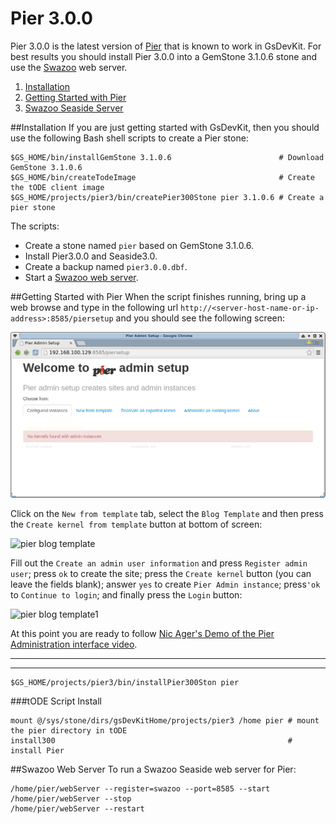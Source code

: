 # Pier 3.0.0

Pier 3.0.0 is the latest version of [Pier][1] that is known to work in GsDevKit.
For best results you should install Pier 3.0.0 into a GemStone 3.1.0.6 stone and use the [Swazoo][2] web server.

1. [Installation](#installation)
3. [Getting Started with Pier](#getting-started-with-pier)
2. [Swazoo Seaside Server](#swazoo-seaside-server)


##Installation
If you are just getting started with GsDevKit, then you should use the following Bash shell scripts to create a Pier stone:


```
$GS_HOME/bin/installGemStone 3.1.0.6                        # Download GemStone 3.1.0.6
$GS_HOME/bin/createTodeImage                                # Create the tODE client image
$GS_HOME/projects/pier3/bin/createPier300Stone pier 3.1.0.6 # Create a pier stone
```

The scripts:
- Create a stone named `pier` based on GemStone 3.1.0.6.
- Install Pier3.0.0 and Seaside3.0.
- Create a backup named `pier3.0.0.dbf`.
- Start a [Swazoo web server](#swazoo-web-server).

##Getting Started with Pier
When the script finishes running, bring up a web browse and type in the following url `http://<server-host-name-or-ip-address>:8585/piersetup` and you should see the following screen:

![pier admin setup][3]

Click on the `New from template` tab, select the `Blog Template` and then press the `Create kernel from template` button at bottom of screen:

![pier blog template][4]

Fill out the `Create an admin user information` and press `Register admin user`; press `ok` to create the site; press the `Create kernel` button (you can leave the fields blank); answer `yes` to create `Pier Admin instance`; press`'ok` to `Continue to login`; and finally press the `Login` button:

![pier blog template1][5]

At this point you are ready to follow [Nic Ager's Demo of the Pier Administration interface video][6].

---
---

```
$GS_HOME/projects/pier3/bin/installPier300Ston pier
```

###tODE Script Install

```
mount @/sys/stone/dirs/gsDevKitHome/projects/pier3 /home pier # mount the pier directory in tODE
install300                                                    # install Pier
```


##Swazoo Web Server
To run a Swazoo Seaside web server for Pier:

```
/home/pier/webServer --register=swazoo --port=8585 --start
/home/pier/webServer --stop
/home/pier/webServer --restart
```


[1]: http://www.piercms.com/
[2]: http://www.swazoo.org/
[3]: images/pier_admin_setup.png
[4]: image/pier_blog_template.png
[5]: image/pier_blog_template1.png
[6]: https://vimeo.com/32749535
